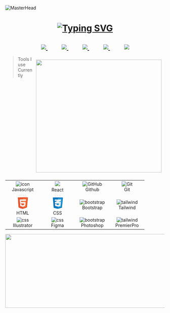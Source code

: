 ![MasterHead](https://i.pinimg.com/originals/ae/93/ef/ae93efea76cebbc5305f4904f33c6ac0.gif)
<h1 align="center"><a href="#"><img src="https://readme-typing-svg.demolab.com?font=Poppins&weight=600&size=26&pause=1000&color=12B307&random=false&width=435&lines=Namaste+%F0%9F%99%8F+My+name+is+Abhay+" alt="Typing SVG" /></a></h1>

<h2 align="center">
 <a href="https://www.instagram.com/only__abhay/">
<img src="https://img.shields.io/badge/Instagram-%23E4405F.svg?style=for-the-badge&logo=Instagram&logoColor=white">
</a>
 &nbsp;&nbsp;&nbsp;&nbsp;&nbsp;&nbsp;&nbsp;&nbsp;
<a href="https://www.facebook.com/De.king.dragneel">
<img src="https://img.shields.io/badge/-Facebook?style=for-the-badge&logo=Facebook&label=%20Facebook&labelColor=%232C64F6&color=%232C64F6">
</a>
&nbsp;&nbsp;&nbsp;&nbsp;&nbsp;&nbsp;&nbsp;&nbsp;
<a href="https://www.linkedin.com/in/abhay-maskey-6aa406255/">
<img src="https://img.shields.io/badge/Linkedin-%231DA1F2.svg?style=for-the-badge&logo=Linkedin&logoColor=white">
</a>
&nbsp;&nbsp;&nbsp;&nbsp;&nbsp;&nbsp;&nbsp;&nbsp;
<a href="https://x.com/abbiebabu">
<img src="https://img.shields.io/badge/-X?style=for-the-badge&logo=x&label=%20Twitter&labelColor=black&color=black">
</a>
 &nbsp;&nbsp;&nbsp;&nbsp;&nbsp;&nbsp;&nbsp;&nbsp;
<a href="https://www.youtube.com/channel/UCXB0jgR1SyZmcUEyzJrN_9Q">
<img src="https://img.shields.io/badge/YouTube-FF0000?style=for-the-badge&logo=youtube&logoColor=white">
</a>
 

</h2>
<div class="container" style= "height: 399px;">

<img align="right"  src="https://i.pinimg.com/564x/7c/6f/19/7c6f1909da16edfca0a0aa8516687af1.jpg" style="height: 356px; width: 397px;max-width: 100%;margin: 10px;">

> Tools I use Currently

 
<table align="left" margin=0>

   <tr>
    <td align="center" width="96">
        <img src="https://techstack-generator.vercel.app/js-icon.svg" alt="icon" width="65" height="65" />
      <br>Javascript
    </td>
   <td align="center" width="96">
        <img src="https://techstack-generator.vercel.app/react-icon.svg" />
      <br>React
    </td>
       <td align="center" width="96">
        <img src="https://techstack-generator.vercel.app/github-icon.svg" width="65" height="65" alt="GitHub" />
      <br>Github
    </td>
         <td align="center" width="96">
        <img src="https://skillicons.dev/icons?i=git" width="48" height="48" alt="Git" />
      <br>Git
    </td> 
 
 </tr>
  
  <tr>
    <td align="center"  width="96">
        <img src="https://raw.githubusercontent.com/oscarvalenzuela25/oscarvalenzuela25/main/html.gif" width="48" height="48" alt="HTML" />
      <br>HTML
    </td>
    <td align="center" width="96">
        <img src="https://raw.githubusercontent.com/oscarvalenzuela25/oscarvalenzuela25/main/css.gif" width="48" height="48" alt="css" />
      <br>CSS
    </td>
    <td align="center"  width="96">
        <img src="https://blogs.purecode.ai/blogs/wp-content/uploads/2023/12/giphy-6.gif" width="48" height="48" alt="bootstrap" />
      <br>Bootstrap
    </td>
    <td align="center" width="96">
        <img src="https://skillicons.dev/icons?i=tailwind" width="48" height="48" alt="tailwind" />
      <br>Tailwind
    </td>
  </tr>



  
  <tr>
    <td align="center"  width="96">
        <img src="https://media2.giphy.com/media/tH16KZtl30ZO2RRH6T/giphy.gif?cid=6c09b952c5yot1c5rikuajcxi5g3ekltvt6275f7sq4grzsu&ep=v1_internal_gif_by_id&rid=giphy.gif&ct=s" width="48" height="48" alt="css" />
     <br> Illustrator
    </td>
    <td align="center" width="96">
        <img src="https://cdn.dribbble.com/users/2653319/screenshots/6813714/figma_logo_animation.gif" width="48" height="48" alt="css" />
      <br>Figma
    </td>
    <td align="center"  width="96">
        <img src="https://media4.giphy.com/media/fwVbk6gQQda3U1nJwm/giphy.gif?cid=6c09b952lyx2b4r6q0ihs800pu5hd7v0jm2zm3hq2pvncl9w&ep=v1_internal_gif_by_id&rid=giphy.gif&ct=s" width="52" height="52" alt="bootstrap" />
      <br>Photoshop
    </td>
    <td align="center" width="96">
        <img src="https://media.tenor.com/sgynagBNtGUAAAAM/premiere-pro.gif" width="48" height="48" alt="tailwind" />
      <br>PremierPro
    </td>
  </tr>
  
</table>
<br>
</div>

<div>
<img align="center" src="https://github.com/saadeghi/saadeghi/raw/master/dino.gif" style="width: 2000px;max-width: 100%;display: inline-block; height:233px" data-target="animated-image.originalImage"></div>
